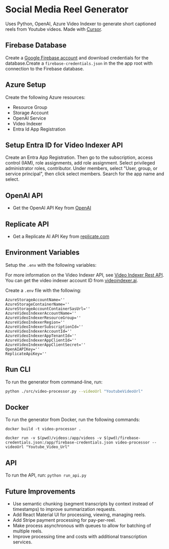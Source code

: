 # Social Media Reel Generator

Uses Python, OpenAI, Azure Video Indexer to generate short captioned reels from Youtube videos. Made with [Cursor](https://www.cursor.com).

## Firebase Database

Create a [Google Firebase account](https://firebase.google.com/) and download credentials for the database.Create a `firebase-credentials.json` in the the app root with connection to the Firebase database.

## Azure Setup

Create the following Azure resources:

* Resource Group
* Storage Account
* OpenAI Service
* Video Indexer
* Entra Id App Registration

## Setup Entra ID for Video Indexer API

Create an Entra App Registration. Then go to the subscription,  access control (IAM), role assignments, add role assignment. Select privileged administrator roles, contributor. Under members, select "User, group, or service principal", then click select members. Search for the app name and select.

## OpenAI API

* Get the OpenAI API Key from [OpenAI](https://platform.openai.com/)

## Replicate API

* Get a Replicate AI API Key from [replicate.com](https://replicate.com/)

## Environment Variables

Setup the `.env` with the following variables:

For more information on the Video Indexer API, see [Video Indexer Rest API](https://api-portal.videoindexer.ai/). You can get the video indexer account ID from [videoindexer.ai](https://videoindexer.ai).

Create a `.env` file with the following:

```
AzureStorageAccountName=''
AzureStorageContainerName=''
AzureStorageAccountContainerSasUrl=''
AzureVideoIndexerAccountName=''
AzureVideoIndexerResourceGroup=''
AzureVideoIndexerRegion=''
AzureVideoIndexerSubscriptionId=''
AzureVideoIndexerAccountId=''
AzureVideoIndexerAppTenantId=''
AzureVideoIndexerAppClientId=''
AzureVideoIndexerAppClientSecret=''
OpenAIAPIKey=''
ReplicateApiKey=''
```

## Run CLI

To run the generator from command-line, run:

```bash
python ./src/video-processor.py --videoUrl "YoutubeVideoUrl"
```

## Docker

To run the generator from Docker, run the following commands:

```
docker build -t video-processor .

docker run -v $(pwd)/videos:/app/videos -v $(pwd)/firebase-credentials.json:/app/firebase-credentials.json video-processor --videoUrl "Youtube_Video_Url"
```

## API

To run the API, run: `python run_api.py`


## Future Improvements

* Use semantic chunking (segment transcripts by context instead of timestamps) to improve summarization requests.
* Add React Material UI for processing, viewing, managing reels.
* Add Stripe payment processing for pay-per-reel.
* Make process asynchronous with queues to allow for batching of multiple reels.
* Improve processing time and costs with additional transcription services.